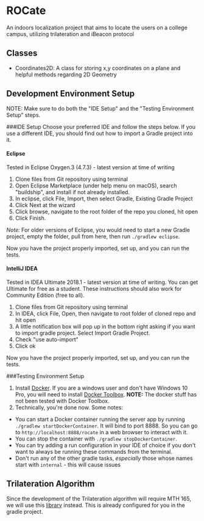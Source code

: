 # ROCate
An indoors localization project that aims to locate the users on a college campus, utilizing trilateration and iBeacon protocol

## Classes

- Coordinates2D: A class for storing x,y coordinates on a plane and helpful methods regarding 2D Geometry


## Development Environment Setup
NOTE: Make sure to do both the "IDE Setup" and the "Testing Environment Setup" steps.

###IDE Setup
Choose your preferred IDE and follow the steps below. If you use a different IDE, you should find out how to import a Gradle project into it.
#### Eclipse
Tested in Eclipse Oxygen.3 (4.7.3) - latest version at time of writing

1. Clone files from Git repository using terminal
1. Open Eclipse Marketplace (under help menu on macOS), search "buildship", and install if not already installed.
1. In eclipse, click File, Import, then select Gradle, Existing Gradle Project
1. Click Next at the wizard
1. Click browse, navigate to the root folder of the repo you cloned, hit open
1. Click Finish.

*Note:* For older versions of Eclipse, you would need to start a new Gradle project, empty the folder, pull from here, then run `./gradlew eclipse`.

Now you have the project properly imported, set up, and you can run the tests.


#### IntelliJ IDEA
Tested in IDEA Ultimate 2018.1 - latest version at time of writing. You can get Ultimate for free as a student. These instructions should also work for Community Edition (free to all).

1. Clone files from Git repository using terminal
1. In IDEA, click File, Open, then navigate to root folder of cloned repo and hit open
1. A little notification box will pop up in the bottom right asking if you want to import gradle project. Select Import Gradle Project.
1. Check "use auto-import"
1. Click ok

Now you have the project properly imported, set up, and you can run the tests.

###Testing Environment Setup
1. Install [Docker](https://www.docker.com/community-edition#/download). If you are a windows user and don't have Windows 10 Pro, you
will need to install [Docker Toolbox](https://docs.docker.com/toolbox/toolbox_install_windows/).
**NOTE:** The docker stuff has not been tested with Docker Toolbox.
2. Technically, you're done now. Some notes:
- You can start a Docker container running the server app by running
`./gradlew startDockerContainer`. It will bind to port 8888. So you can go to `http://localhost:8888/rocate` in a web browser to interact with it.
- You can stop the container with `./gradlew stopDockerContainer`. 
- You can try adding a run configuration in your IDE of choice
if you don't want to always be running these commands from the terminal.
- Don't run any of the other gradle tasks, *especially* those whose names start with `internal` - this will cause issues 

## Trilateration Algorithm
Since the development of the Trilateration algorithm will require MTH 165, we will use this [library](https://github.com/lemmingapex/trilateration) instead. This is already configured for you in the gradle project.
